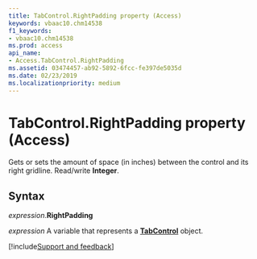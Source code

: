 ```yaml
---
title: TabControl.RightPadding property (Access)
keywords: vbaac10.chm14538
f1_keywords:
- vbaac10.chm14538
ms.prod: access
api_name:
- Access.TabControl.RightPadding
ms.assetid: 03474457-ab92-5892-6fcc-fe397de5035d
ms.date: 02/23/2019
ms.localizationpriority: medium
---
```



# TabControl.RightPadding property (Access)

Gets or sets the amount of space (in inches) between the control and its right gridline. Read/write **Integer**.


## Syntax

_expression_.**RightPadding**

_expression_ A variable that represents a **[TabControl](Access.TabControl.md)** object.




[!include[Support and feedback](~/includes/feedback-boilerplate.md)]